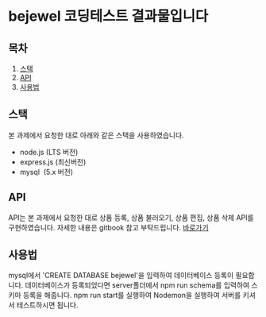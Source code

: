 # bejewel 코딩테스트 결과물입니다

## 목차
1. [스택](#스택)
2. [API](#스택)
3. [사용법](#사용법)
## 스택
본 과제에서 요청한 대로 아래와 같은 스택을 사용하였습니다.

- node.js (LTS 버전)
- express.js (최신버전)
- mysql  (5.x 버전)

## API
API는 본 과제에서 요청한 대로 상품 등록, 상품 불러오기, 상품 편집, 상품 삭제 API를 구현하였습니다.
자세한 내용은 gitbook 참고 부탁드립니다.
[바로가기](https://jeongwon-seo.gitbook.io/bejewel/)

## 사용법
mysql에서 'CREATE DATABASE bejewel'을 입력하여 데이터베이스 등록이 필요합니다.
데이터베이스가 등록되었다면 server폴더에서 npm run schema를 입력하여 스키마 등록을 해줍니다.
npm run start를 실행하여 Nodemon을 실행하여 서버를 키셔서 테스트하시면 됩니다.
